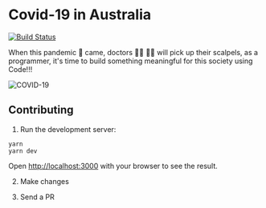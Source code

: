 # Covid-19 in Australia

[![Build Status](https://travis-ci.org/cthroo/covid-19-australia.svg?branch=master)](https://travis-ci.org/cthroo/covid-19-australia)

When this pandemic 🦠 came, doctors 👨‍⚕️ 👩‍⚕️ will pick up their scalpels, as a programmer, it's time to build something meaningful for this society using Code!!!

![COVID-19](screenshot.gif)

## Contributing

1. Run the development server:

```
yarn
yarn dev
```

Open [http://localhost:3000](http://localhost:3000) with your browser to see the result.

2. Make changes

3. Send a PR
